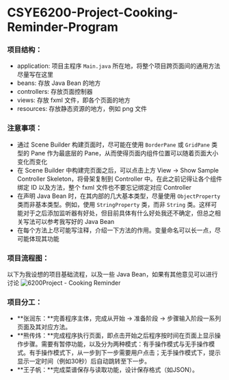 # CSYE6200-Project-Cooking-Reminder-Program

### 项目结构：
- application: 项目主程序 `Main.java` 所在地，将整个项目跨页面间的通用方法尽量写在这里
- beans: 存放 Java Bean 的地方
- controllers: 存放页面控制器
- views: 存放 fxml 文件，即各个页面的地方
- resources: 存放静态资源的地方，例如 png 文件



### 注意事项：
- 通过 Scene Builder 构建页面时，尽可能在使用 `BorderPane` 或 `GridPane` 类型的 Pane 作为最底层的 Pane，从而使得页面内组件位置可以随着页面大小变化而变化
- 在 Scene Builder 中构建完页面之后，可以点击上方 View -> Show Sample Controller Skeleton，将骨架复制到 Controller 中。在此之前记得让各个组件绑定 ID 以及方法，整个 fxml 文件也不要忘记绑定对应 Controller
- 在声明 Java Bean 时，在其内部的几大基本类型，尽量使用 `ObjectProperty` 类而非基本类型。例如，使用 `StringProperty` 类，而非 `String` 类。这样可能对于之后添加监听器有好处，但目前具体有什么好处我还不确定，但总之相关写法可以参考我写好的 Java Bean
- 在每个方法上尽可能写注释，介绍一下方法的作用。变量命名可以长一点，尽可能体现其功能



### 项目流程图：
以下为我设想的项目基础流程，以及一些 Java Bean，如果有其他意见可以进行讨论
![6200Project - Cooking Reminder](https://github.com/raven3199/CSYE6200-Project-Cooking-Reminder-Program/assets/93770915/17c5082c-0165-466f-8adc-e58474ebcca0)



### 项目分工：

- **张润东：**完善程序主体，完成从开始 -> 准备阶段 -> 步骤输入阶段一系列页面及其对应方法。
-  **熊传炜：**完成程序执行页面，即点击开始之后程序按时间在页面上显示操作步骤。需要有暂停功能，以及分为两种模式：有手操作模式与无手操作模式。有手操作模式下，从一步到下一步需要用户点击；无手操作模式下，提示显示一定时间（例如30秒）后自动跳转至下一步。
- **王子帆：**完成菜谱保存与读取功能，设计保存格式（如JSON）。
